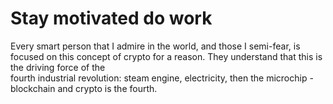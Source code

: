 # Stay motivated do work
Every smart person that I admire in the world, and those I semi-fear, is focused on this concept of crypto for a reason. They understand that this is the driving force of the 
<br />fourth industrial revolution: steam engine, electricity, then the microchip - blockchain and crypto is the fourth.
